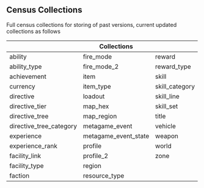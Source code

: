 ## Census Collections
Full census collections for storing of past versions, current updated collections as follows


||Collections||
|--|--|--|
| ability | fire_mode | reward |
| ability_type | fire_mode_2 | reward_type| 
| achievement | item | skill |
| currency | item_type | skill_category |
| directive | loadout | skill_line |
| directive_tier | map_hex | skill_set |
| directive_tree | map_region | title| 
| directive_tree_category | metagame_event | vehicle |
| experience | metagame_event_state | weapon |
| experience_rank | profile | world |
| facility_link | profile_2 | zone |
| facility_type | region |
| faction | resource_type |
